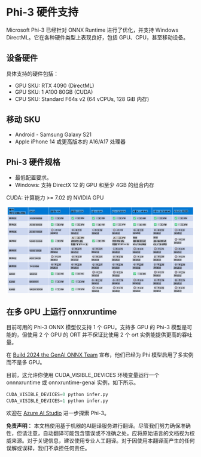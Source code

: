 # Phi-3 硬件支持

Microsoft Phi-3 已经针对 ONNX Runtime 进行了优化，并支持 Windows DirectML。它在各种硬件类型上表现良好，包括 GPU、CPU，甚至移动设备。

## 设备硬件
具体支持的硬件包括：

- GPU SKU: RTX 4090 (DirectML)
- GPU SKU: 1 A100 80GB (CUDA)
- CPU SKU: Standard F64s v2 (64 vCPUs, 128 GiB 内存)

## 移动 SKU

- Android - Samsung Galaxy S21
- Apple iPhone 14 或更高版本的 A16/A17 处理器

## Phi-3 硬件规格

- 最低配置要求。
- Windows: 支持 DirectX 12 的 GPU 和至少 4GB 的组合内存

CUDA: 计算能力 >= 7.02 的 NVIDIA GPU

![HardwareSupport](../../../../translated_images/phi3hardware.18078f58e0564ddd43d2acce655b86f50c1b2dd9fe2be2b52d49d835bcf36fbc.zh.png)

## 在多 GPU 上运行 onnxruntime

目前可用的 Phi-3 ONNX 模型仅支持 1 个 GPU。支持多 GPU 的 Phi-3 模型是可能的，但使用 2 个 GPU 的 ORT 并不保证比使用 2 个 ort 实例能提供更高的吞吐量。

在 [Build 2024 the GenAI ONNX Team](https://youtu.be/WLW4SE8M9i8?si=EtG04UwDvcjunyfC) 宣布，他们已经为 Phi 模型启用了多实例而不是多 GPU。

目前，这允许你使用 CUDA_VISIBLE_DEVICES 环境变量运行一个 onnnxruntime 或 onnxruntime-genai 实例，如下所示。

```Python
CUDA_VISIBLE_DEVICES=0 python infer.py
CUDA_VISIBLE_DEVICES=1 python infer.py
```

欢迎在 [Azure AI Studio](https://ai.azure.com) 进一步探索 Phi-3。

**免责声明**：
本文档使用基于机器的AI翻译服务进行翻译。尽管我们努力确保准确性，但请注意，自动翻译可能包含错误或不准确之处。应将原始语言的文档视为权威来源。对于关键信息，建议使用专业人工翻译。对于因使用本翻译而产生的任何误解或误释，我们不承担任何责任。